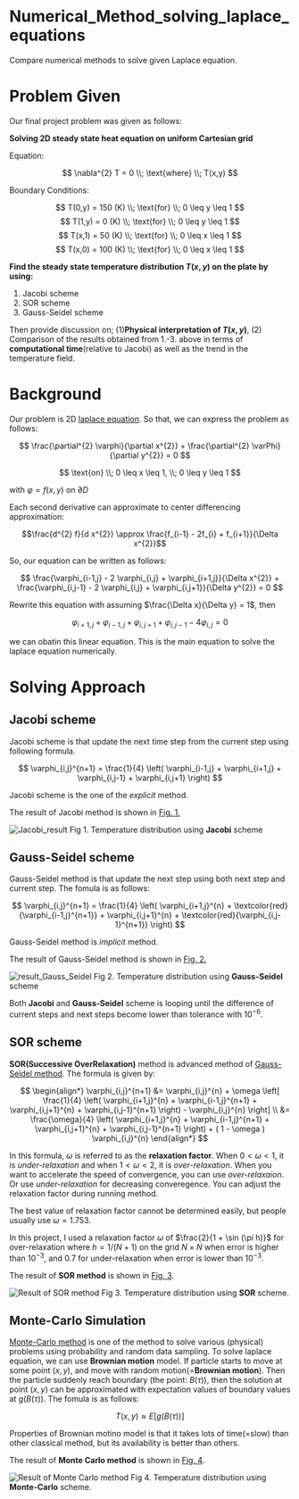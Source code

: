 # Numerical_Method_solving_laplace_equations
Compare numerical methods to solve given Laplace equation.

# Problem Given
Our final project problem was given as follows:

**Solving 2D steady state heat equation on uniform Cartesian grid**

Equation:

$$ \nabla^{2} T = 0 \\; \text{where} \\; T(x,y) $$

Boundary Conditions:

$$ T(0,y) = 150 (K) \\; \text{for} \\; 0 \leq y \leq 1 $$
$$ T(1,y) = 0 (K) \\; \text{for} \\; 0 \leq y \leq 1 $$
$$ T(x,1) = 50 (K) \\; \text{for} \\; 0 \leq x \leq 1 $$
$$ T(x,0) = 100 (K) \\; \text{for} \\; 0 \leq x \leq 1 $$

**Find the steady state temperature distribution $T(x,y)$ on the plate by using:**

1. Jacobi scheme
2. SOR scheme
3. Gauss-Seidel scheme

Then provide discussion on; (1)**Physical interpretation of $T(x,y)$**, (2) Comparison of the results obtained from 1.-3. above in terms of **computational time**(relative to Jacobi) as well as the trend in the temperature field.


# Background
Our problem is 2D [laplace equation](https://en.wikipedia.org/wiki/Laplace%27s_equation). So that, we can express the problem as follows:

$$ \frac{\partial^{2} \varphi}{\partial x^{2}} + \frac{\partial^{2} \varPhi}{\partial y^{2}} = 0 $$

$$ \text{on} \\; 0 \leq x \leq 1, \\; 0 \leq y \leq 1 $$

with $\varphi = f(x,y)$ on $\partial D$

Each second derivative can approximate to center differencing approximation:

$$\frac{d^{2} f}{d x^{2}} \approx \frac{f_{i-1} - 2f_{i} + f_{i+1}}{\Delta x^{2}}$$

So, our equation can be written as follows:

$$ \frac{\varphi_{i-1,j} - 2 \varphi_{i,j} + \varphi_{i+1,j}}{\Delta x^{2}} + \frac{\varphi_{i,j-1} - 2 \varphi_{i,j} + \varphi_{i,j+1}}{\Delta y^{2}} = 0 $$

Rewrite this equation with assuming $\frac{\Delta x}{\Delta y} = 1$, then

$$ \varphi_{i+1,j} + \varphi_{i-1,j} + \varphi_{i,j+1} + \varphi_{i,j-1} - 4 \varphi_{i,j} = 0 $$

we can obatin this linear equation. This is the main equation to solve the laplace equation numerically.

# Solving Approach
## Jacobi scheme
Jacobi scheme is that update the next time step from the current step using following formula.

$$ \varphi_{i,j}^{n+1} = \frac{1}{4} \left( \varphi_{i-1,j} + \varphi_{i+1,j} + \varphi_{i,j-1} + \varphi_{i,j+1} \right) $$

Jacobi scheme is the one of the *explicit* method.

The result of Jacobi method is shown in [Fig. 1.](#fig1)

<a id="fig1"></a>
![Jacobi_result](Temp_Jacobi.png)
Fig 1. Temperature distribution using **Jacobi** scheme

## Gauss-Seidel scheme
Gauss-Seidel method is that update the next step using both next step and current step. The fomula is as follows:

$$ \varphi_{i,j}^{n+1} = \frac{1}{4} \left( \varphi_{i+1,j}^{n} + \textcolor{red}{\varphi_{i-1,j}^{n+1}} + \varphi_{i,j+1}^{n} + \textcolor{red}{\varphi_{i,j-1}^{n+1}} \right) $$

Gauss-Seidel method is *implicit* method.

The result of Gauss-Seidel method is shown in [Fig. 2.](#fig2)

<a id="fig2"></a>
![result_Gauss_Seidel](Temp_Gauss_Seidel.png)
Fig 2. Temperature distribution using **Gauss-Seidel** scheme

Both **Jacobi** and **Gauss-Seidel** scheme is looping until the difference of current steps and next steps become lower than tolerance with $10^{-6}$.

## SOR scheme
**SOR(Successive OverRelaxation)** method is advanced method of [Gauss-Seidel method](#gauss-seidel-scheme). The formula is given by:

$$
\begin{align*}
\varphi_{i,j}^{n+1} &= \varphi_{i,j}^{n} + \omega \left[ \frac{1}{4} \left( \varphi_{i+1,j}^{n} + \varphi_{i-1,j}^{n+1} + \varphi_{i,j+1}^{n} + \varphi_{i,j-1}^{n+1} \right) - \varphi_{i,j}^{n} \right] \\
&= \frac{\omega}{4} \left( \varphi_{i+1,j}^{n} + \varphi_{i-1,j}^{n+1} + \varphi_{i,j+1}^{n} + \varphi_{i,j-1}^{n+1} \right) + ( 1 - \omega ) \varphi_{i,j}^{n}
\end{align*}
$$

In this formula, $\omega$ is referred to as the **relaxation factor**.
When $0 < \omega < 1$, it is *under-relaxation* and when $1 < \omega < 2$, it is *over-relaxation*. When you want to accelerate the speed of convergence, you can use *over-relaxaion*. Or use *under-relaxation* for decreasing converegence. You can adjust the relaxation factor during running method.

The best value of relaxation factor cannot be determined easily, but people usually use $\omega = 1.753$.

In this project, I used a relaxation factor $\omega$ of $\frac{2}{1 + \sin (\pi h)}$ for over-relaxation where $h=1/(N+1)$ on the grid $N \times N$ when error is higher than $10^{-3}$, and $0.7$ for under-relaxation when error is lower than $10^{-3}$.

The result of **SOR method** is shown in [Fig. 3](#fig3).

<a id="fig3"></a>
![Result of SOR method](Temp_SOR.png)
Fig 3. Temperature distribution using **SOR** scheme.

## Monte-Carlo Simulation
[Monte-Carlo method](https://en.wikipedia.org/wiki/Monte_Carlo_method) is one of the method to solve various (physical) problems using probability and random data sampling. To solve laplace equation, we can use **Brownian motion** model. If particle starts to move at some point $(x,y)$, and move with random motion(=**Brownian motion**). Then the particle suddenly reach boundary (the point: $B(\tau)$), then the solution at point $(x,y)$ can be approximated with expectation values of boundary values at $g(B(\tau))$. The fomula is as follows:

$$
T(x,y) \approx E \left[ g(B(\tau)) \right]
$$

Properties of Brownian motino model is that it takes lots of time(=slow) than other classical method, but its availability is better than others.

The result of **Monte Carlo method** is shown in [Fig. 4](#fig4).

<a id="fig4"></a>
![Result of Monte Carlo method](figure_monte_carlo.png)
Fig 4. Temperature distribution using **Monte-Carlo** scheme.

